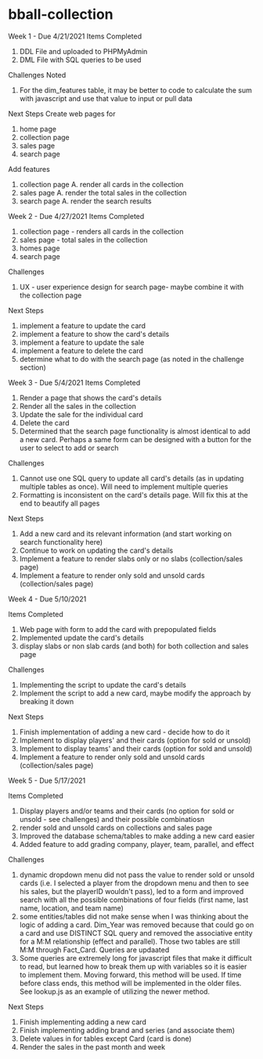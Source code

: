 # bball-collection
Week 1 - Due 4/21/2021
Items Completed
  1. DDL File and uploaded to PHPMyAdmin
  2. DML File with SQL queries to be used 

Challenges Noted
  1. For the dim_features table, it may be better to code to calculate the sum with javascript and use that value to input or pull data

Next Steps
  Create web pages for
  1. home page
  2. collection page
  3. sales page
  4. search page

  Add features
  1. collection page
    A. render all cards in the collection
  2. sales page
    A. render the total sales in the collection
  3. search page 
    A. render the search results
    
Week 2 - Due 4/27/2021
Items Completed 
  1. collection page - renders all cards in the collection
  2. sales page - total sales in the collection
  3. homes page
  4. search page

Challenges
  1. UX - user experience design for search page- maybe combine it with the collection page

Next Steps
  1. implement a feature to update the card
  2. implement a feature to show the card's details
  3. implement a feature to update the sale
  4. implement a feature to delete the card
  5. determine what to do with the search page (as noted in the challenge section)

Week 3 - Due 5/4/2021
Items Completed
  1. Render a page that shows the card's details
  2. Render all the sales in the collection
  3. Update the sale for the individual card
  4. Delete the card
  5. Determined that the search page functionality is almost identical to add a new card. 
      Perhaps a same form can be designed with a button for the user to select to add or search

Challenges
  1. Cannot use one SQL query to update all card's details (as in updating multiple tables as once). 
      Will need to implement multiple queries
  2. Formatting is inconsistent on the card's details page. Will fix this at the end to beautify all pages

Next Steps
  1. Add a new card and its relevant information (and start working on search functionality here)
  2. Continue to work on updating the card's details
  3. Implement a feature to render slabs only or no slabs (collection/sales page)
  4. Implement a feature to render only sold and unsold cards (collection/sales page)

Week 4 - Due 5/10/2021

Items Completed
  1. Web page with form to add the card with prepopulated fields
  2. Implemented update the card's details
  3. display slabs or non slab cards (and both) for both collection and sales page

Challenges
  1. Implementing the script to update the card's details
  2. Implement the script to add a new card, maybe modify the approach by breaking it down

Next Steps
  1. Finish implementation of adding a new card - decide how to do it
  2. Implement to display players' and their cards (option for sold or unsold)
  3. Implement to display teams' and their cards (option for sold and unsold)
  4. Implement a feature to render only sold and unsold cards (collection/sales page) 

Week 5 - Due 5/17/2021

Items Completed
  1. Display players and/or teams and their cards (no option for sold or unsold - see challenges) and their possible combinatiosn
  2. render sold and unsold cards on collections and sales page
  3. Improved the database schema/tables to make adding a new card easier
  4. Added feature to add grading company, player, team, parallel, and effect

Challenges
  1. dynamic dropdown menu did not pass the value to render sold or unsold cards (i.e. I selected a player from the dropdown menu and then to see his sales, but the playerID wouldn't pass), led to a form and improved search with all the possible combinations of four fields (first name, last name, location, and team name)
  2. some entities/tables did not make sense when I was thinking about the logic of adding a card. Dim_Year was removed because that could go on a card and use DISTINCT SQL query and removed the associative entity for a M:M relationship (effect and parallel). Those two tables are still M:M through Fact_Card. Queries are updaated
  3. Some queries are extremely long for javascript files that make it difficult to read, but learned how to break them up with variables so it is easier to implement them. Moving forward, this method will be used. If time before class ends, this method will be implemented in the older files. See lookup.js as an example of utilizing the newer method.

Next Steps
  1. Finish implementing adding a new card
  2. Finish implementing adding brand and series (and associate them)
  3. Delete values in for tables except Card (card is done)
  4. Render the sales in the past month and week
